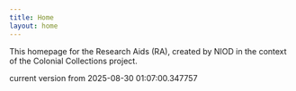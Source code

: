 ```yaml
---
title: Home
layout: home
---
```


This homepage for the Research Aids (RA), created by NIOD in the context of the Colonial Collections project. 


current version from 2025-08-30 01:07:00.347757